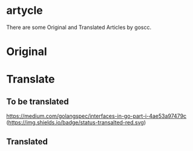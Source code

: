 # artycle
There are   some Original and Translated Articles by goscc.

# Original

# Translate
## To be translated

https://medium.com/golangspec/interfaces-in-go-part-i-4ae53a97479c (https://img.shields.io/badge/status-transalted-red.svg)

## Translated
